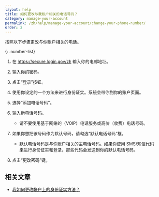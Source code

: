 ```yaml
---
layout: help
title: 如何更改与我帐户相关的电话号码？
category: manage-your-account
permalink: /zh/help/manage-your-account/change-your-phone-number/
order: 2
---
```


按照以下步骤更改与你账户相关的电话。

{: .number-list}

1. 在 <https://secure.login.gov/zh> 输入你的电邮地址。

1. 输入你的密码。

1. 点击“登录”按钮。

1. 使用你设定的一个方法来进行身份证实。系统会带你到你的账户页面。

1. 选择“添加电话号码”。

1. 输入新电话号码。
   * 请不要使用基于网络的（VOIP）电话服务或高价（收费）电话号码。

1. 如果你想把该号码作为默认号码，请勾选“默认电话号码”框。
   * 默认电话号码是与你账户相关的主电话号码。如果你使用 SMS/短信代码来进行身份证实和登录，那些代码会发送到你的默认电话号码。

1. 点击“更改密码”键。

## 相关文章

* [我如何更改帐户上的身份证实方法？](/zh/help/manage-your-account/add-or-change-your-authentication-method/)
